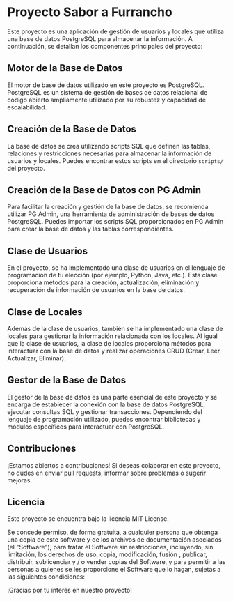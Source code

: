 # Proyecto Sabor a Furrancho

Este proyecto es una aplicación de gestión de usuarios y locales que utiliza una base de datos PostgreSQL para almacenar la información. A continuación, se detallan los componentes principales del proyecto:

## Motor de la Base de Datos

El motor de base de datos utilizado en este proyecto es PostgreSQL. PostgreSQL es un sistema de gestión de bases de datos relacional de código abierto ampliamente utilizado por su robustez y capacidad de escalabilidad.

## Creación de la Base de Datos

La base de datos se crea utilizando scripts SQL que definen las tablas, relaciones y restricciones necesarias para almacenar la información de usuarios y locales. Puedes encontrar estos scripts en el directorio `scripts/` del proyecto.

## Creación de la Base de Datos con PG Admin

Para facilitar la creación y gestión de la base de datos, se recomienda utilizar PG Admin, una herramienta de administración de bases de datos PostgreSQL. Puedes importar los scripts SQL proporcionados en PG Admin para crear la base de datos y las tablas correspondientes.

## Clase de Usuarios

En el proyecto, se ha implementado una clase de usuarios en el lenguaje de programación de tu elección (por ejemplo, Python, Java, etc.). Esta clase proporciona métodos para la creación, actualización, eliminación y recuperación de información de usuarios en la base de datos.

## Clase de Locales

Además de la clase de usuarios, también se ha implementado una clase de locales para gestionar la información relacionada con los locales. Al igual que la clase de usuarios, la clase de locales proporciona métodos para interactuar con la base de datos y realizar operaciones CRUD (Crear, Leer, Actualizar, Eliminar).

## Gestor de la Base de Datos

El gestor de la base de datos es una parte esencial de este proyecto y se encarga de establecer la conexión con la base de datos PostgreSQL, ejecutar consultas SQL y gestionar transacciones. Dependiendo del lenguaje de programación utilizado, puedes encontrar bibliotecas y módulos específicos para interactuar con PostgreSQL.

## Contribuciones

¡Estamos abiertos a contribuciones! Si deseas colaborar en este proyecto, no dudes en enviar pull requests, informar sobre problemas o sugerir mejoras.

## Licencia

Este proyecto se encuentra bajo la licencia MIT License.

Se concede permiso, de forma gratuita, a cualquier persona que obtenga una copia de este software y de los archivos de documentación asociados (el "Software"), para tratar el Software sin restricciones, incluyendo, sin limitación, los derechos de uso, copia, modificación, fusión , publicar, distribuir, sublicenciar y / o vender copias del Software, y para permitir a las personas a quienes se les proporcione el Software que lo hagan, sujetas a las siguientes condiciones:

¡Gracias por tu interés en nuestro proyecto!
